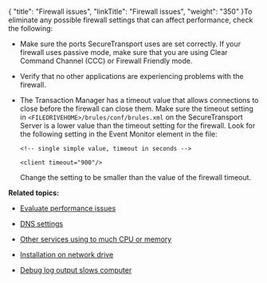 {
    "title": "Firewall issues",
    "linkTitle": "Firewall issues",
    "weight": "350"
}To eliminate any possible firewall settings that can affect performance, check the following:

-   Make sure the ports SecureTransport uses are set correctly. If your firewall uses passive mode, make sure that you are using Clear Command Channel (CCC) or Firewall Friendly mode.
-   Verify that no other applications are experiencing problems with the firewall.
-   The Transaction Manager has a timeout value that allows connections to close before the firewall can close them. Make sure the timeout setting in `<FILEDRIVEHOME>/brules/conf/brules.xml` on the SecureTransport Server is a lower value than the timeout setting for the firewall. Look for the following setting in the Event Monitor element in the file:  
    `<!-- single simple value, timeout in seconds -->`  
    `<client timeout="900"/>`
      
    Change the setting to be smaller than the value of the firewall timeout.

**Related topics:**

-   [Evaluate performance issues](../t_st_evaluate_performance_issues)
-   [DNS settings](../t_st_dns_settings)
-   [Other services using to much CPU or memory](../t_st_other_services_using_to_much_cpu_memory)
-   [Installation on network drive](../t_st_installation_on_network_drive)
-   [Debug log output slows computer](../t_st_debug_log_output_slows_computer)
